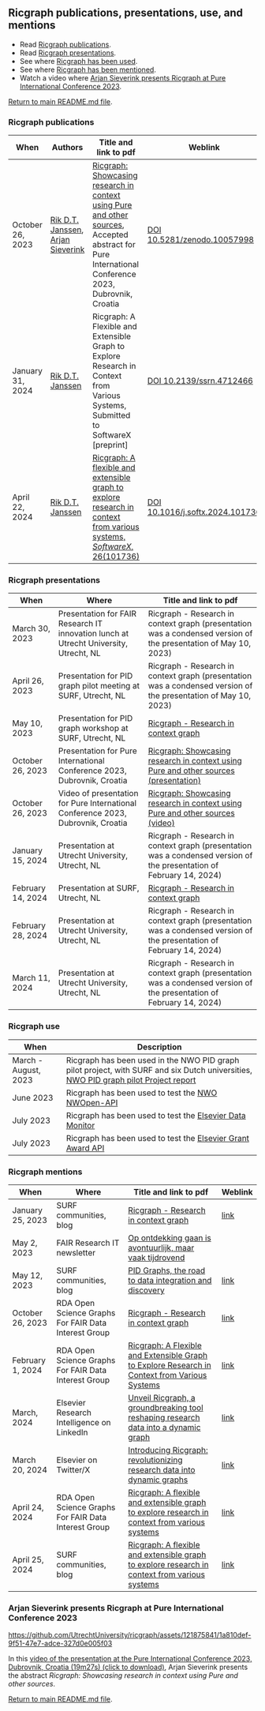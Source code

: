 ## Ricgraph publications, presentations, use, and mentions

* Read [Ricgraph publications](#ricgraph-publications).
* Read [Ricgraph presentations](#ricgraph-presentations).
* See where [Ricgraph has been used](#ricgraph-use).
* See where [Ricgraph has been mentioned](#ricgraph-mentions).
* Watch a video where [Arjan Sieverink presents Ricgraph at Pure International Conference 
  2023](#arjan-sieverink-presents-ricgraph-at-pure-international-conference-2023).
  
[Return to main README.md file](../README.md).

### Ricgraph publications

| When             | Authors                                                                                                             | Title and link to pdf                                                                                                                                                                                                                                                                                | Weblink                                                                        |
|------------------|---------------------------------------------------------------------------------------------------------------------|------------------------------------------------------------------------------------------------------------------------------------------------------------------------------------------------------------------------------------------------------------------------------------------------------|--------------------------------------------------------------------------------|
| October 26, 2023 | [Rik D.T. Janssen](https://orcid.org/0000-0001-9510-0802), [Arjan Sieverink](https://orcid.org/0000-0002-6655-4546) | [Ricgraph: Showcasing research in context using Pure and other sources](publications/231026-RDTJanssen+ASieverink-Ricgraph_Showcasing_research_in_context_using_Pure_and_other_sources-PRCN2023_accepted_abstract.pdf), Accepted abstract for Pure International Conference 2023, Dubrovnik, Croatia | [DOI 10.5281/zenodo.10057998](https://doi.org/10.5281/zenodo.10057998)         |
| January 31, 2024 | [Rik D.T. Janssen](https://orcid.org/0000-0001-9510-0802)                                                           | Ricgraph: A Flexible and Extensible Graph to Explore Research in Context from Various Systems, Submitted to SoftwareX [preprint]                                                                                                                                                                     | [DOI 10.2139/ssrn.4712466](https://doi.org/10.2139/ssrn.4712466)       |
| April 22, 2024   | [Rik D.T. Janssen](https://orcid.org/0000-0001-9510-0802)                                                           | [Ricgraph: A flexible and extensible graph to explore research in context from various systems, *SoftwareX*, 26(101736)](publications/240422-RDTJanssen-Ricgraph_A_flexible_and_extensible_graph.pdf)                                                                                                | [DOI 10.1016/j.softx.2024.101736](https://doi.org/10.1016/j.softx.2024.101736) |

### Ricgraph presentations

| When              | Where                                                                                 | Title and link to pdf                                                                                                                                                                                                             |
|-------------------|---------------------------------------------------------------------------------------|-----------------------------------------------------------------------------------------------------------------------------------------------------------------------------------------------------------------------------------|
| March 30, 2023    | Presentation for FAIR Research IT innovation lunch at Utrecht University, Utrecht, NL | Ricgraph - Research in context graph (presentation was a condensed version of the presentation of May 10, 2023)                                                                                                                   |
| April 26, 2023    | Presentation for PID graph pilot meeting at SURF, Utrecht, NL                         | Ricgraph - Research in context graph (presentation was a condensed version of the presentation of May 10, 2023)                                                                                                                   |
| May 10, 2023      | Presentation for PID graph workshop at SURF, Utrecht, NL                              | [Ricgraph - Research in context graph](presentations/230510-PID_graph_workshop_at_SURF-Ricgraph-Research_in_context_graph.pdf)                                                                                                    |
| October 26, 2023  | Presentation for Pure International Conference 2023, Dubrovnik, Croatia               | [Ricgraph: Showcasing research in context using Pure and other sources (presentation)](presentations/231026-RDTJanssen+ASieverink-Ricgraph_Showcasing_research_in_context_using_Pure_and_other_sources-PRCN2023_presentation.pdf) |
| October 26, 2023  | Video of presentation for Pure International Conference 2023, Dubrovnik, Croatia      | [Ricgraph: Showcasing research in context using Pure and other sources (video)](videos/231026-RDTJanssen+ASieverink-Ricgraph_Showcasing_research_in_context_using_Pure_and_other_sources-PRCN2023_video.mp4)                      |
| January 15, 2024  | Presentation at Utrecht University, Utrecht, NL                                       | Ricgraph - Research in context graph (presentation was a condensed version of the presentation of February 14, 2024)                                                                                                              |
| February 14, 2024 | Presentation at SURF, Utrecht, NL                                                     | [Ricgraph - Research in context graph](presentations/240214-RDTJanssen-Ricgraph_Research_in_context_graph-SURF_presentation.pdf)                                                                                                  |
| February 28, 2024 | Presentation at Utrecht University, Utrecht, NL                                       | Ricgraph - Research in context graph (presentation was a condensed version of the presentation of February 14, 2024)                                                                                                              |
| March 11, 2024    | Presentation at Utrecht University, Utrecht, NL                                       | Ricgraph - Research in context graph (presentation was a condensed version of the presentation of February 14, 2024)                                                                                                              |

### Ricgraph use

| When                 | Description                                                                                                                       |
|----------------------|-----------------------------------------------------------------------------------------------------------------------------------|
| March - August, 2023 | Ricgraph has been used in the NWO PID graph pilot project, with SURF and six Dutch universities, [NWO PID graph pilot Project report](https://doi.org/10.5281/zenodo.10610929) |
| June 2023            | Ricgraph has been used to test the [NWO NWOpen-API](https://www.nwo.nl/en/news/nwo-makes-data-on-projects-more-readily-available) |
| July 2023            | Ricgraph has been used to test the [Elsevier Data Monitor](https://www.elsevier.com/products/data-monitor)                        |
| July 2023            | Ricgraph has been used to test the [Elsevier Grant Award API](https://epdos.nl/pilots/grants-monitor)                             |


### Ricgraph mentions

| When             | Where                                                | Title and link to pdf                                                                                                                                                                  | Weblink                                                                                                                                                                                  |
|------------------|------------------------------------------------------|----------------------------------------------------------------------------------------------------------------------------------------------------------------------------------------|------------------------------------------------------------------------------------------------------------------------------------------------------------------------------------------|
| January 25, 2023 | SURF communities, blog                               | [Ricgraph - Research in context graph](mentions/230125-SURF_communities-Ricgraph-Research_in_context_graph.pdf)                                                                        | [link](https://communities.surf.nl/en/open-research-information/article/ricgraph-research-in-context-graph)                                                                              |
| May 2, 2023      | FAIR Research IT newsletter                          | [Op ontdekking gaan is avontuurlijk, maar vaak tijdrovend](mentions/230502-FAIR_Research_IT-Newsletter_april_2023.pdf)                                                                 |                                                                                                                                                                                          |
| May 12, 2023     | SURF communities, blog                               | [PID Graphs, the road to data integration and discovery](mentions/230512-SURF_communities-PID_Graphs_the_road_to_data_integration_and_discovery.pdf)                                   | [link](https://communities.surf.nl/en/open-research-information/article/pid-graphs-the-road-to-data-integration-and-discovery)                                                           |
| October 26, 2023 | RDA Open Science Graphs For FAIR Data Interest Group | [Ricgraph - Research in context graph](mentions/231026-RDA-Ricgraph_Research_in_context_graph.pdf)                                                                                     | [link](https://www.rd-alliance.org/groups/open-science-graphs-for-fair-data-ig/forum/topic/ricgraph-research-in-context-graph)                                                           |
| February 1, 2024 | RDA Open Science Graphs For FAIR Data Interest Group | [Ricgraph: A Flexible and Extensible Graph to Explore Research in Context from Various Systems](mentions/240201-RDA-Ricgraph_A_Flexible_and_Extensible_Graph.pdf)                      | [link](https://www.rd-alliance.org/groups/open-science-graphs-for-fair-data-ig/forum/topic/ricgraph-a-flexible-and-extensible-graph-to-explore-research-in-context-from-various-systems) |
| March, 2024      | Elsevier Research Intelligence on LinkedIn           | [Unveil Ricgraph, a groundbreaking tool reshaping research data into a dynamic graph](mentions/240300-ElsevierResearchIntelligence-LinkedIn-Unveil_Ricgraph_a_groundbreaking_tool.pdf) | [link](https://www.linkedin.com/posts/elsevier-research-intelligence_ricgraph-showcasing-research-in-context-activity-7176191363011481600-RTjb)                                          |
| March 20, 2024   | Elsevier on Twitter/X                                | [Introducing Ricgraph: revolutionizing research data into dynamic graphs](mentions/240320-Elsevier-Twitter-Introducing_Ricgraph_revolutionizing_research_data.pdf)                     | [link](https://twitter.com/elsevierpure/status/1770425943321964861)                                                                                                                      |
| April 24, 2024   | RDA Open Science Graphs For FAIR Data Interest Group | [Ricgraph: A flexible and extensible graph to explore research in context from various systems](mentions/240424-RDA-Ricgraph_A_Flexible_and_Extensible_Graph.pdf)                      | [link](https://www.rd-alliance.org/groups/open-science-graphs-for-fair-data-ig/forum/topic/journal-article-ricgraph-a-flexible-and-extensible-graph-to-explore-research)                 |
| April 25, 2024   | SURF communities, blog                               | [Ricgraph: A flexible and extensible graph to explore research in context from various systems](mentions/240425-SURF_communities-Journal_article_Ricgraph_SoftwareX.pdf)               | [link](https://communities.surf.nl/open-research-information/artikel/journal-article-ricgraph-a-flexible-and-extensible-graph-to)                                                        |0

### Arjan Sieverink presents Ricgraph at Pure International Conference 2023
https://github.com/UtrechtUniversity/ricgraph/assets/121875841/1a810def-9f51-47e7-adce-327d0e005f03

In this [video of the presentation at the Pure International Conference 2023, Dubrovnik, 
Croatia (19m27s) (click to download)](videos/231026-RDTJanssen+ASieverink-Ricgraph_Showcasing_research_in_context_using_Pure_and_other_sources-PRCN2023_video.mp4),
Arjan Sieverink presents the abstract
_Ricgraph: Showcasing research in context using Pure and other sources_.

[Return to main README.md file](../README.md).
